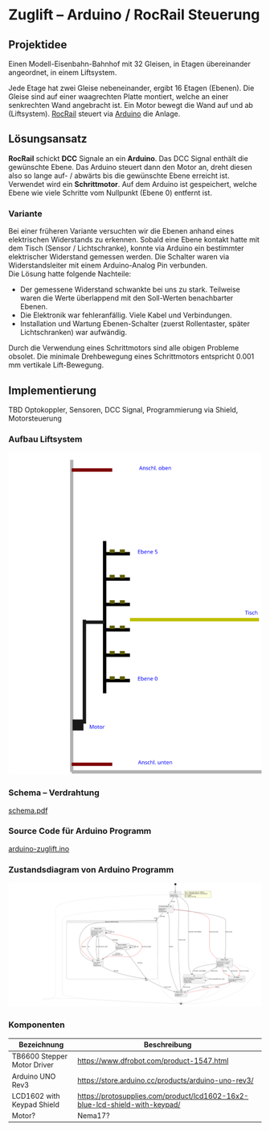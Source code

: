 # Zuglift – Arduino / RocRail Steuerung

## Projektidee
Einen Modell-Eisenbahn-Bahnhof mit 32 Gleisen, in Etagen übereinander angeordnet, in einem Liftsystem.

Jede Etage hat zwei Gleise nebeneinander, ergibt 16 Etagen (Ebenen). Die Gleise sind auf einer waagrechten Platte montiert, welche an einer senkrechten Wand angebracht ist. Ein Motor bewegt die Wand auf und ab (Liftsystem). [RocRail](https://wiki.rocrail.net) steuert via [Arduino](https://www.arduino.cc) die Anlage.

## Lösungsansatz
**RocRail** schickt **DCC** Signale an ein **Arduino**. Das DCC Signal enthält die gewünschte Ebene. Das Arduino steuert dann den Motor an, dreht diesen also so lange auf- / abwärts bis die gewünschte Ebene erreicht ist. Verwendet wird ein **Schrittmotor**. Auf dem Arduino ist gespeichert, welche Ebene wie viele Schritte vom Nullpunkt (Ebene 0) entfernt ist.

### Variante 
Bei einer früheren Variante versuchten wir die Ebenen anhand eines elektrischen Widerstands zu erkennen. Sobald eine Ebene kontakt hatte mit dem Tisch (Sensor / Lichtschranke), konnte via Arduino ein bestimmter elektrischer Widerstand gemessen werden. Die Schalter waren via Widerstandsleiter mit einem Arduino-Analog Pin verbunden. \
Die Lösung hatte folgende Nachteile:

* Der gemessene Widerstand schwankte bei uns zu stark. Teilweise waren die Werte überlappend mit den Soll-Werten benachbarter Ebenen.
* Die Elektronik war fehleranfällig. Viele Kabel und Verbindungen.
* Installation und Wartung Ebenen-Schalter (zuerst Rollentaster, später Lichtschranken) war aufwändig.

Durch die Verwendung eines Schrittmotors sind alle obigen Probleme obsolet. Die minimale Drehbewegung eines Schrittmotors entspricht 0.001 mm vertikale Lift-Bewegung.

## Implementierung
TBD Optokoppler, Sensoren, DCC Signal, Programmierung via Shield, Motorsteuerung

### Aufbau Liftsystem

![aufbau.svg](doc/aufbau.svg)

### Schema – Verdrahtung
[schema.pdf](spec/schema.pdf)

### Source Code für Arduino Programm
[arduino-zuglift.ino](arduino-zuglift%2Farduino-zuglift.ino)

### Zustandsdiagram von Arduino Programm
![zustandsdiagram.svg](spec%2Fzustandsdiagram.svg)


### Komponenten

| Bezeichnung                 | Beschreibung                                                                |
|-----------------------------|-----------------------------------------------------------------------------|
| TB6600 Stepper Motor Driver | https://www.dfrobot.com/product-1547.html                                   |
| Arduino UNO Rev3            | https://store.arduino.cc/products/arduino-uno-rev3/                         |
| LCD1602 with Keypad Shield  | https://protosupplies.com/product/lcd1602-16x2-blue-lcd-shield-with-keypad/ |
| Motor?                      | Nema17?                                                                     |
